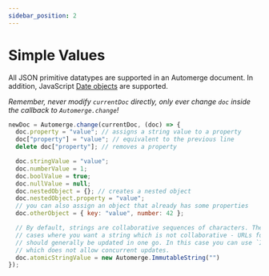 ```yaml
---
sidebar_position: 2
---
```


# Simple Values

All JSON primitive datatypes are supported in an Automerge document. In addition, JavaScript [Date objects](https://developer.mozilla.org/en-US/docs/Web/JavaScript/Reference/Global_Objects/Date) are supported.

_Remember, never modify `currentDoc` directly, only ever change `doc` inside the callback to `Automerge.change`!_

```js
newDoc = Automerge.change(currentDoc, (doc) => {
  doc.property = "value"; // assigns a string value to a property
  doc["property"] = "value"; // equivalent to the previous line
  delete doc["property"]; // removes a property

  doc.stringValue = "value";
  doc.numberValue = 1;
  doc.boolValue = true;
  doc.nullValue = null;
  doc.nestedObject = {}; // creates a nested object
  doc.nestedObject.property = "value";
  // you can also assign an object that already has some properties
  doc.otherObject = { key: "value", number: 42 };

  // By default, strings are collaborative sequences of characters. There are
  // cases where you want a string which is not collaborative - URLs for example
  // should generally be updated in one go. In this case you can use `ImmutableString`,
  // which does not allow concurrent updates.
  doc.atomicStringValue = new Automerge.ImmutableString("")
});
```
